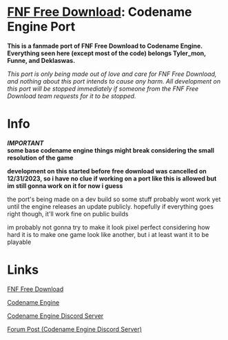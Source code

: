 # **[FNF Free Download](https://gamejolt.com/games/fridaynightfunkin/705302): Codename Engine Port**
**This is a fanmade port of FNF Free Download to Codename Engine.
Everything seen here (except most of the code) belongs Tyler_mon, Funne, and Deklaswas.**

*This port is only being made out of love and care for FNF Free Download, and nothing about this port intends to cause any harm. All development on this port will be stopped immediately if someone from the FNF Free Download team requests for it to be stopped.*

# Info
***IMPORTANT***<br>
**some base codename engine things might break considering the small resolution of the game**

**development on this started before free download was cancelled on 12/31/2023, so i have no clue if working on a port like this is allowed but im still gonna work on it for now i guess**

the port's being made on a dev build so some stuff probably wont work yet until the engine releases an update publicly.
hopefully if everything goes right though, it'll work fine on public builds

im probably not gonna try to make it look pixel perfect considering how hard it is to make one game look like another, but i at least want it to be playable

# **Links**
[FNF Free Download](https://gamejolt.com/games/fridaynightfunkin/705302)

[Codename Engine](https://github.com/FNF-CNE-Devs/CodenameEngine)

[Codename Engine Discord Server](https://discord.gg/engUJd9RTA)

[Forum Post (Codename Engine Discord Server)](https://discord.com/channels/860561967383445535/1187063802118799492)
